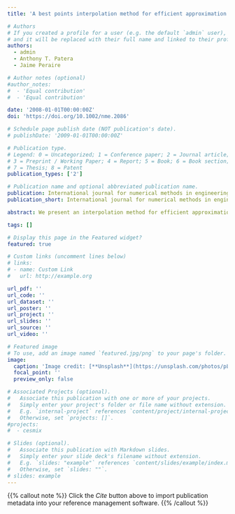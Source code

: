 ```yaml
---
title: 'A best points interpolation method for efficient approximation of parametrized functions'

# Authors
# If you created a profile for a user (e.g. the default `admin` user), write the username (folder name) here
# and it will be replaced with their full name and linked to their profile.
authors:  
  - admin
  - Anthony T. Patera
  - Jaime Peraire

# Author notes (optional)
#author_notes:
#  - 'Equal contribution'
#  - 'Equal contribution'

date: '2008-01-01T00:00:00Z'
doi: 'https://doi.org/10.1002/nme.2086'

# Schedule page publish date (NOT publication's date).
# publishDate: '2009-01-01T00:00:00Z'

# Publication type.
# Legend: 0 = Uncategorized; 1 = Conference paper; 2 = Journal article;
# 3 = Preprint / Working Paper; 4 = Report; 5 = Book; 6 = Book section;
# 7 = Thesis; 8 = Patent
publication_types: ['2']

# Publication name and optional abbreviated publication name.
publication: International journal for numerical methods in engineering
publication_short: International journal for numerical methods in engineering 73 (4), 521-543

abstract: We present an interpolation method for efficient approximation of parametrized functions. The method recognizes and exploits the low-dimensional manifold structure of the parametrized functions to provide good approximation. Basic ingredients include a specific problem-dependent basis set defining a low-dimensional representation of the parametrized functions, and a set of ?best interpolation points? capturing the spatial-parameter variation of the parametrized functions. The best interpolation points are defined as solution of a least-squares minimization problem which can be solved efficiently using standard optimization algorithms. The approximation is then determined from the basis set and the best interpolation points through an inexpensive and stable interpolation procedure. In addition, an a posteriori error estimator is introduced to quantify the approximation error and requires little additional cost. Numerical results are presented to demonstrate the accuracy and efficiency of the method.

tags: []

# Display this page in the Featured widget?
featured: true

# Custom links (uncomment lines below)
# links:
# - name: Custom Link
#   url: http://example.org

url_pdf: ''
url_code: ''
url_dataset: ''
url_poster: ''
url_project: ''
url_slides: ''
url_source: ''
url_video: ''

# Featured image
# To use, add an image named `featured.jpg/png` to your page's folder.
image:
  caption: 'Image credit: [**Unsplash**](https://unsplash.com/photos/pLCdAaMFLTE)'
  focal_point: ''
  preview_only: false

# Associated Projects (optional).
#   Associate this publication with one or more of your projects.
#   Simply enter your project's folder or file name without extension.
#   E.g. `internal-project` references `content/project/internal-project/index.md`.
#   Otherwise, set `projects: []`.
#projects:
#  - cesmix

# Slides (optional).
#   Associate this publication with Markdown slides.
#   Simply enter your slide deck's filename without extension.
#   E.g. `slides: "example"` references `content/slides/example/index.md`.
#   Otherwise, set `slides: ""`.
# slides: example
---
```


{{% callout note %}}
Click the _Cite_ button above to import publication metadata into your reference management software.
{{% /callout %}}
